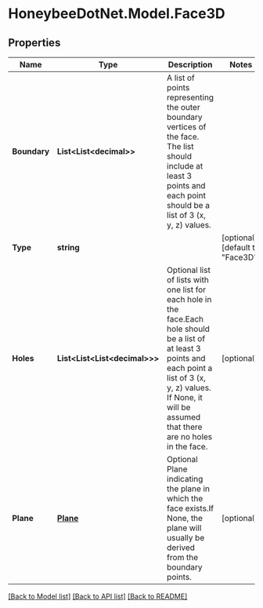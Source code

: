 
# HoneybeeDotNet.Model.Face3D

## Properties

Name | Type | Description | Notes
------------ | ------------- | ------------- | -------------
**Boundary** | **List&lt;List&lt;decimal&gt;&gt;** | A list of points representing the outer boundary vertices of the face. The list should include at least 3 points and each point should be a list of 3 (x, y, z) values. | 
**Type** | **string** |  | [optional] [default to "Face3D"]
**Holes** | **List&lt;List&lt;List&lt;decimal&gt;&gt;&gt;** | Optional list of lists with one list for each hole in the face.Each hole should be a list of at least 3 points and each point a list of 3 (x, y, z) values. If None, it will be assumed that there are no holes in the face. | [optional] 
**Plane** | [**Plane**](Plane.md) | Optional Plane indicating the plane in which the face exists.If None, the plane will usually be derived from the boundary points. | [optional] 

[[Back to Model list]](../README.md#documentation-for-models)
[[Back to API list]](../README.md#documentation-for-api-endpoints)
[[Back to README]](../README.md)

